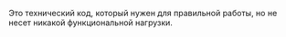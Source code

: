 
Это технический код, который нужен для правильной работы, но не несет никакой функциональной нагрузки.